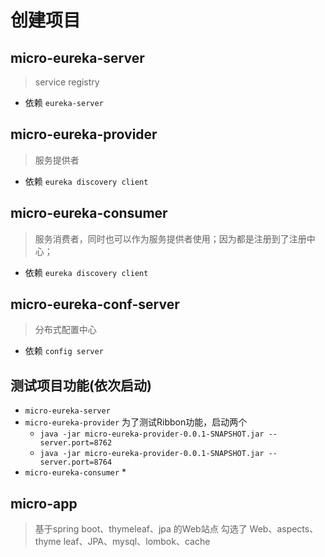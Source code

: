 # 创建项目

## micro-eureka-server
> service registry

* 依赖 `eureka-server`

## micro-eureka-provider
> 服务提供者

* 依赖 `eureka discovery client`

## micro-eureka-consumer
> 服务消费者，同时也可以作为服务提供者使用；因为都是注册到了注册中心；

* 依赖 `eureka discovery client`

## micro-eureka-conf-server
> 分布式配置中心

* 依赖 `config server`

## 测试项目功能(依次启动)
* `micro-eureka-server`
* `micro-eureka-provider` 为了测试Ribbon功能，启动两个
    * `java -jar micro-eureka-provider-0.0.1-SNAPSHOT.jar --server.port=8762`
    * `java -jar micro-eureka-provider-0.0.1-SNAPSHOT.jar --server.port=8764`
* `micro-eureka-consumer`
    * 
    
## micro-app
> 基于spring boot、thymeleaf、jpa 的Web站点
> 勾选了 Web、aspects、thyme leaf、JPA、mysql、lombok、cache